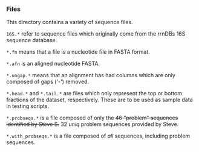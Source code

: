 ### Files ###
This directory contains a variety of sequence files.

`16S.*` refer to sequence files which originally come from the rrnDBs
16S sequence database.

`*.fn` means that a file is a nucleotide file in FASTA format.

`*.afn` is an aligned nucleotide FASTA.

`*.ungap.*` means that an alignment has had columns which are only
composed of gaps ('-') removed.

`*.head.*` and `*.tail.*` are files which only represent the top or bottom
fractions of the dataset, respectively.  These are to be used as sample data
in testing scripts.

`*.probseqs.*` is a file composed of only the ~~46 "problem" sequences identified
by Steve S.~~ 32 _uniq_ problem sequences provided by Steve.


`*.with_probseqs.*` is a file composed of _all_ sequences, including problem
sequences.
